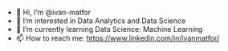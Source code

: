 - 👋 Hi, I’m @ivan-matfor
- 👀 I’m interested in Data Analytics and Data Science
- 🌱 I’m currently learning Data Science: Machine Learning
- 📫 How to reach me: https://www.linkedin.com/in/ivanmatfor/
